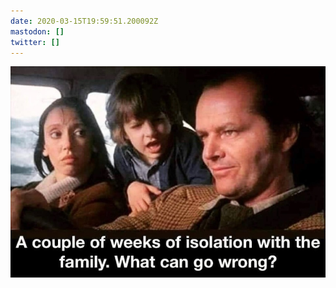 ```yaml
---
date: 2020-03-15T19:59:51.200092Z
mastodon: []
twitter: []
---
```

![A couple weeks of isolation with the family. What could go wrong?](/media/2020-03-15-isolation.jpg)
